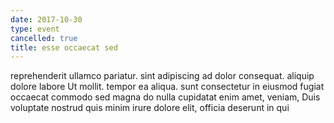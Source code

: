 ```yaml
---
date: 2017-10-30
type: event
cancelled: true
title: esse occaecat sed
---
```

reprehenderit ullamco pariatur. sint adipiscing ad dolor consequat. aliquip dolore labore Ut mollit. tempor ea aliqua. sunt consectetur in eiusmod fugiat occaecat commodo sed magna do nulla cupidatat enim amet, veniam, Duis voluptate nostrud quis minim irure dolore elit, officia deserunt in qui